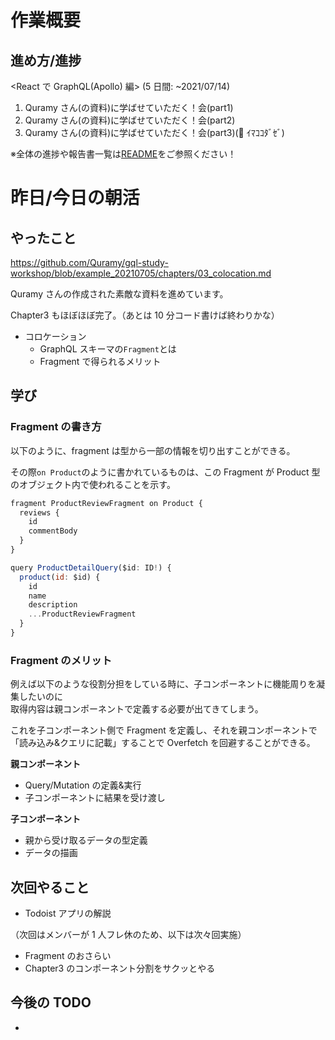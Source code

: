 # 作業概要

## 進め方/進捗

<React で GraphQL(Apollo) 編> (5 日間: ~2021/07/14)

1. Quramy さん(の資料)に学ばせていただく！会(part1)
2. Quramy さん(の資料)に学ばせていただく！会(part2)
3. Quramy さん(の資料)に学ばせていただく！会(part3)(💪 ｲﾏｺｺﾀﾞｾﾞ)

※全体の進捗や報告書一覧は[README](README.md)をご参照ください！

# 昨日/今日の朝活

## やったこと

https://github.com/Quramy/gql-study-workshop/blob/example_20210705/chapters/03_colocation.md

Quramy さんの作成された素敵な資料を進めています。

Chapter3 もほぼほぼ完了。（あとは 10 分コード書けば終わりかな）

- コロケーション
  - GraphQL スキーマの`Fragment`とは
  - Fragment で得られるメリット

## 学び

### Fragment の書き方

以下のように、fragment は型から一部の情報を切り出すことができる。

その際`on Product`のように書かれているものは、この Fragment が Product 型のオブジェクト内で使われることを示す。

```js
fragment ProductReviewFragment on Product {
  reviews {
    id
    commentBody
  }
}

query ProductDetailQuery($id: ID!) {
  product(id: $id) {
    id
    name
    description
    ...ProductReviewFragment
  }
}
```

### Fragment のメリット

例えば以下のような役割分担をしている時に、子コンポーネントに機能周りを凝集したいのに  
取得内容は親コンポーネントで定義する必要が出てきてしまう。

これを子コンポーネント側で Fragment を定義し、それを親コンポーネントで「読み込み&クエリに記載」することで
Overfetch を回避することができる。

**親コンポーネント**

- Query/Mutation の定義&実行
- 子コンポーネントに結果を受け渡し

**子コンポーネント**

- 親から受け取るデータの型定義
- データの描画

## 次回やること

- Todoist アプリの解説

（次回はメンバーが 1 人フレ休のため、以下は次々回実施）

- Fragment のおさらい
- Chapter3 のコンポーネント分割をサクッとやる

## 今後の TODO

-
